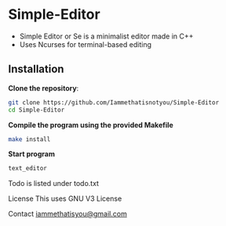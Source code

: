 # Simple-Editor
- Simple Editor or Se is a minimalist editor made in C++
- Uses Ncurses for terminal-based editing

## Installation
**Clone the repository**:
```bash
git clone https://github.com/Iammethatisnotyou/Simple-Editor
cd Simple-Editor
```

**Compile the program using the provided Makefile**
```bash
make install
```

**Start program**
```bash
text_editor
```

Todo is listed under todo.txt

License
This uses GNU V3 License

Contact
iammethatisyou@gmail.com
